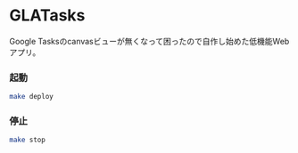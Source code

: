 # GLATasks

Google Tasksのcanvasビューが無くなって困ったので自作し始めた低機能Webアプリ。

### 起動

```bash
make deploy
```

### 停止

```bash
make stop
```
